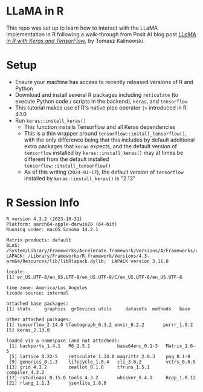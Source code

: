# LLaMA in R
This repo was set up to learn how to interact with the LLaMA implementation in R following a walk-through from Posit AI blog post [_LLaMA in R with Keras and TensorFlow_](https://blogs.rstudio.com/ai/posts/2023-05-25-llama-tensorflow-keras/), by Tomasz Kalinowski.

# Setup
- Ensure your machine has access to recently released versions of R and Python
- Download and install several R packages including `reticulate` (to execute Python code / scripts in the backend), `keras`, and `tensorflow`
- This tutorial makes use of R's native pipe operator `|>` introduced in R 4.1.0
- Run `keras::install_keras()`
  - This function installs Tensorflow and all Keras dependencies
  - This is a thin wrapper around `tensorflow::install_tensorflow()`, with the only difference being that this includes by default additional extra packages that `keras` expects, and the default version of `tensorflow` installed by `keras::install_keras()` may at times be different from the default installed `tensorflow::install_tensorflow()`
  - As of this writing (`2024-01-17`), the default version of `tensorflow` installed by `keras::install_keras()` is "2.13"

# R Session Info
```{r}
R version 4.3.2 (2023-10-31)
Platform: aarch64-apple-darwin20 (64-bit)
Running under: macOS Sonoma 14.2.1

Matrix products: default
BLAS:   /System/Library/Frameworks/Accelerate.framework/Versions/A/Frameworks/vecLib.framework/Versions/A/libBLAS.dylib 
LAPACK: /Library/Frameworks/R.framework/Versions/4.3-arm64/Resources/lib/libRlapack.dylib;  LAPACK version 3.11.0

locale:
[1] en_US.UTF-8/en_US.UTF-8/en_US.UTF-8/C/en_US.UTF-8/en_US.UTF-8

time zone: America/Los_Angeles
tzcode source: internal

attached base packages:
[1] stats     graphics  grDevices utils     datasets  methods   base     

other attached packages:
[1] tensorflow_2.14.0 tfautograph_0.3.2 envir_0.2.2       purrr_1.0.2      
[5] keras_2.13.0     

loaded via a namespace (and not attached):
 [1] backports_1.4.1   R6_2.5.1          base64enc_0.1-3   Matrix_1.6-5     
 [5] lattice_0.22-5    reticulate_1.34.0 magrittr_2.0.3    png_0.1-8        
 [9] generics_0.1.3    lifecycle_1.0.4   cli_3.6.2         vctrs_0.6.5      
[13] grid_4.3.2        zeallot_0.1.0     tfruns_1.5.1      compiler_4.3.2   
[17] rstudioapi_0.15.0 tools_4.3.2       whisker_0.4.1     Rcpp_1.0.12      
[21] rlang_1.1.3       jsonlite_1.8.8   
```
